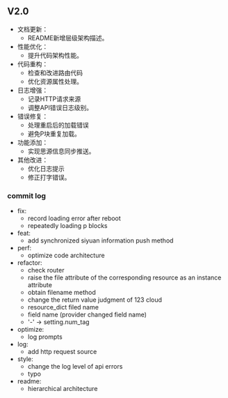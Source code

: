 ## V2.0

- 文档更新：
    - README新增层级架构描述。
- 性能优化：
    - 提升代码架构性能。
- 代码重构：
    - 检查和改进路由代码
    - 优化资源属性处理。
- 日志增强：
    - 记录HTTP请求来源
    - 调整API错误日志级别。
- 错误修复：
    - 处理重启后的加载错误
    - 避免P块重复加载。
- 功能添加：
    - 实现思源信息同步推送。
- 其他改进：
    - 优化日志提示
    - 修正打字错误。

### commit log

- fix:
    - record loading error after reboot
    - repeatedly loading p blocks
- feat:
    - add synchronized siyuan information push method
- perf:
    - optimize code architecture
- refactor:
    - check router
    - raise the file attribute of the corresponding resource as an instance attribute
    - obtain filename method
    - change the return value judgment of 123 cloud
    - resource_dict filed name
    - field name (provider changed field name)
    - '-' -> setting.num_tag
- optimize:
    - log prompts
- log:
    - add http request source
- style:
    - change the log level of api errors
    - typo
- readme:
    - hierarchical architecture 
